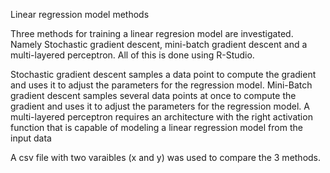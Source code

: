 Linear regression model methods

Three methods for training a linear regresion model are investigated. Namely Stochastic gradient descent, mini-batch gradient descent and a multi-layered perceptron. All of this is done using R-Studio.

Stochastic gradient descent samples a data point to compute the gradient and uses it to adjust the parameters for the regression model.
Mini-Batch gradient descent samples several data points at once to compute the gradient and uses it to adjust the parameters for the regression model.
A multi-layered perceptron requires an architecture with the right activation function that is capable of modeling a linear regression model from the input data 

A csv file with two varaibles (x and y) was used to compare the 3 methods.



